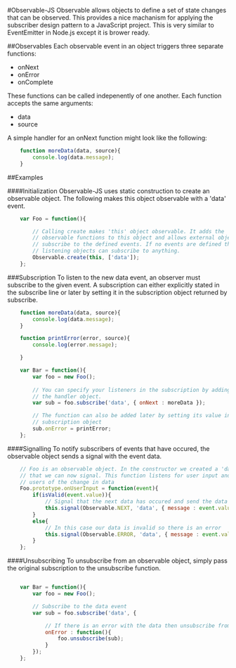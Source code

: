 #Observable-JS
Observable allows objects to define a set of state changes that can be 
observed. This provides a nice machanism for applying the subscriber design 
pattern to a JavaScript project. This is very similar to EventEmitter in 
Node.js except it is brower ready.

##Observables
Each observable event in an object triggers three separate functions:
- onNext
- onError
- onComplete


These functions can be called indepenently of one another. Each function 
accepts the same arguments:
- data
- source

A simple handler for an onNext function might look like the following:

```JavaScript
	function moreData(data, source){
		console.log(data.message);
	}
```

##Examples

####Initialization
Observable-JS uses static construction to create an observable object. The 
following makes this object observable with a 'data' 
event. 

```JavaScript
	var Foo = function(){

		// Calling create makes 'this' object observable. It adds the 
		// observable functions to this object and allows external objects to 
		// subscribe to the defined events. If no events are defined then
		// listening objects can subscribe to anything.
		Observable.create(this, ['data']);
	};
```

###Subscription
To listen to the new data event, an observer must subscribe to the given event.
A subscription can either explicitly stated in the subscribe line or later by 
setting it in the subscription object returned by subscribe.

```JavaScript
	function moreData(data, source){
		console.log(data.message);
	}

	function printError(error, source){
		console.log(error.message);

	}

	var Bar = function(){
		var foo = new Foo();
		
		// You can specify your listeners in the subscription by adding them to
		// the handler object.
		var sub = foo.subscribe('data', { onNext : moreData });

		// The function can also be added later by setting its value in the 
		// subscription object
		sub.onError = printError;
	};

```

####Signalling
To notify subscribers of events that have occured, the observable object sends a 
signal with the event data.

```JavaScript
	// Foo is an observable object. In the constructor we created a 'data' event 
	// that we can now signal. This function listens for user input and signals 
	// users of the change in data
	Foo.prototype.onUserInput = function(event){
		if(isValid(event.value)){
			// Signal that the next data has occured and send the data object
			this.signal(Observable.NEXT, 'data', { message : event.value });
		}
		else{
			// In this case our data is invalid so there is an error
			this.signal(Observable.ERROR, 'data', { message : event.value });
		}
	};
```

####Unsubscribing
To unsubscribe from an observable object, simply pass the original subscription
to the unsubscribe function.

```JavaScript

	var Bar = function(){
		var foo = new Foo();

		// Subscribe to the data event
		var sub = foo.subscribe('data', { 

			// If there is an error with the data then unsubscribe from the source
			onError : function(){
				foo.unsubscribe(sub);
			}
		});
	};
	
```


